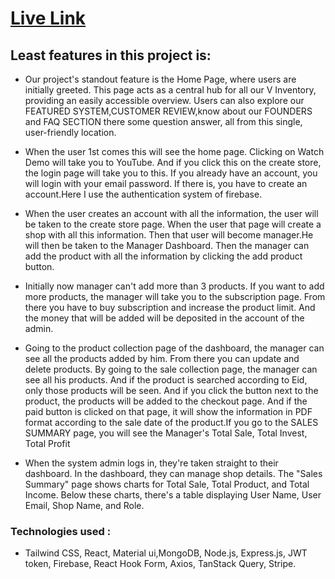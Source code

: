 
# [Live Link](https://inventorymanagement-2e59d.web.app/)

## Least features in this project is:
 
- Our project's standout feature is the Home Page, where users are initially greeted. This page acts as a central hub for all our V Inventory, providing an easily accessible overview. Users can also explore our FEATURED SYSTEM,CUSTOMER REVIEW,know about our FOUNDERS and FAQ SECTION there some question answer, all from this single, user-friendly location.

- When the user 1st comes this will see the home page. Clicking on Watch Demo will take you to YouTube. And if you click this on the create store, the login page will take you to this. If you already have an account, you will login with your email password. If there is, you have to create an account.Here I use the authentication system of firebase. 

- When the user creates an account with all the information, the user will be taken to the create store page. When the user that page will create a shop with all this information. Then that user will become manager.He will then be taken to the Manager Dashboard. Then the manager can add the product with all the information by clicking the add product button.

- Initially now manager can't add more than 3 products. If you want to add more products, the manager will take you to the subscription page. From there you have to buy subscription and increase the product limit. And the money that will be added will be deposited in the account of the admin.

- Going to the product collection page of the dashboard, the manager can see all the products added by him. From there you can update and delete products. By going to the sale collection page, the manager can see all his products. And if the product is searched according to Eid, only those products will be seen. And if you click the button next to the product, the products will be added to the checkout page. And if the paid button is clicked on that page, it will show the information in PDF format according to the sale date of the product.If you go to the SALES SUMMARY page, you will see the Manager's Total Sale, Total Invest, Total Profit

- When the system admin logs in, they're taken straight to their dashboard. In the dashboard, they can manage shop details. The "Sales Summary" page shows charts for Total Sale, Total Product, and Total Income. Below these charts, there's a table displaying User Name, User Email, Shop Name, and Role.


### Technologies used : 
- Tailwind CSS, React, Material ui,MongoDB, Node.js, Express.js, JWT token, Firebase,
React Hook Form, Axios, TanStack Query, Stripe.

